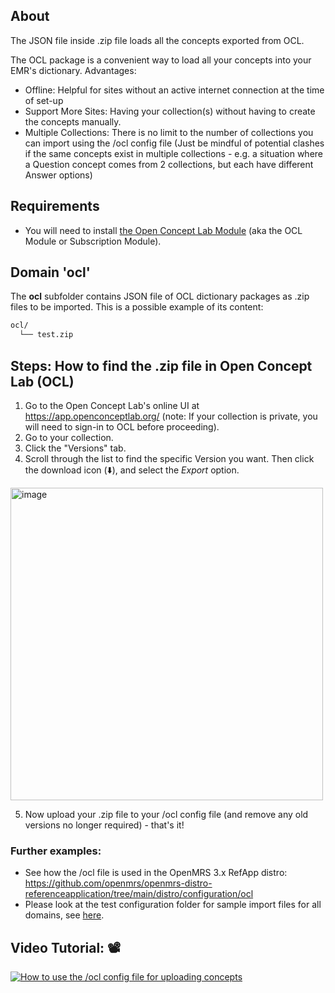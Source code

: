## About
The JSON file inside .zip file loads all the concepts exported from OCL.

The OCL package is a convenient way to load all your concepts into your EMR's dictionary. Advantages: 
* Offline: Helpful for sites without an active internet connection at the time of set-up
* Support More Sites: Having your collection(s) without having to create the concepts manually.
* Multiple Collections: There is no limit to the number of collections you can import using the /ocl config file (Just be mindful of potential clashes if the same concepts exist in multiple collections - e.g. a situation where a Question concept comes from 2 collections, but each have different Answer options) 

## Requirements
* You will need to install [the Open Concept Lab Module](https://addons.openmrs.org/show/org.openmrs.module.open-concept-lab) (aka the OCL Module or Subscription Module). 

## Domain 'ocl'
The **ocl** subfolder contains JSON file of OCL dictionary packages as .zip files to be imported. This is a possible example of its content:
```bash
ocl/
  └── test.zip
```

## Steps: How to find the .zip file in Open Concept Lab (OCL)
1. Go to the Open Concept Lab's online UI at https://app.openconceptlab.org/ (note: If your collection is private, you will need to sign-in to OCL before proceeding).
2. Go to your collection.
3. Click the "Versions" tab. 
4. Scroll through the list to find the specific Version you want. Then click the download icon (:arrow_down:), and select the _Export_ option. 
<img width="500" alt="image" src="https://user-images.githubusercontent.com/67400059/160782124-f9c6ea69-59fa-45ab-b7b8-e4ed80ed8829.png">

5. Now upload your .zip file to your /ocl config file (and remove any old versions no longer required) - that's it!


### Further examples:
* See how the /ocl file is used in the OpenMRS 3.x RefApp distro: https://github.com/openmrs/openmrs-distro-referenceapplication/tree/main/distro/configuration/ocl
* Please look at the test configuration folder for sample import files for all domains, see [here](../api/src/test/resources/testAppDataDir/configuration).

## Video Tutorial: 📽️

[![How to use the /ocl config file for uploading concepts](https://img.youtube.com/vi/AYXjCg0y51U/0.jpg)](https://youtu.be/AYXjCg0y51U)

